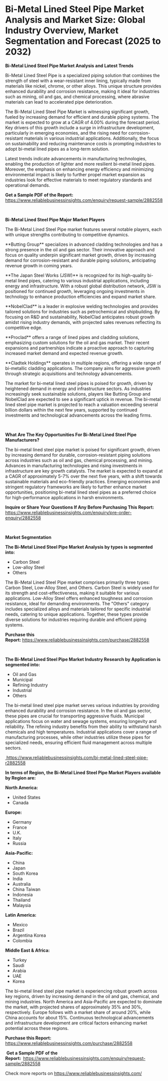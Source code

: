 <p><h1>Bi-Metal Lined Steel Pipe Market Analysis and Market Size: Global Industry Overview, Market Segmentation and Forecast (2025 to 2032)</h1></p><p><strong>Bi-Metal Lined Steel Pipe Market Analysis and Latest Trends</strong></p>
<p><p>Bi-Metal Lined Steel Pipe is a specialized piping solution that combines the strength of steel with a wear-resistant inner lining, typically made from materials like nickel, chrome, or other alloys. This unique structure provides enhanced durability and corrosion resistance, making it ideal for industries such as mining, oil and gas, and chemical processing, where abrasive materials can lead to accelerated pipe deterioration.</p><p>The Bi-Metal Lined Steel Pipe Market is witnessing significant growth, fueled by increasing demand for efficient and durable piping systems. The market is expected to grow at a CAGR of 4.00% during the forecast period. Key drivers of this growth include a surge in infrastructure development, particularly in emerging economies, and the rising need for corrosion-resistant materials in various industrial applications. Additionally, the focus on sustainability and reducing maintenance costs is prompting industries to adopt bi-metal lined pipes as a long-term solution.</p><p>Latest trends indicate advancements in manufacturing technologies, enabling the production of lighter and more resilient bi-metal lined pipes. Moreover, the emphasis on enhancing energy efficiency and minimizing environmental impact is likely to further propel market expansion as industries look for effective materials to meet regulatory standards and operational demands.</p></p>
<p><strong>Get a Sample PDF of the Report:&nbsp;</strong> <a href="https://www.reliablebusinessinsights.com/enquiry/request-sample/2882558?utm_campaign=3360&utm_medium=2&utm_source=Github&utm_content=ia&utm_term=13032025&utm_id=bi-metal-lined-steel-pipe">https://www.reliablebusinessinsights.com/enquiry/request-sample/2882558</a></p>
<p>&nbsp;</p>
<p><strong>Bi-Metal Lined Steel Pipe Major Market Players</strong></p>
<p><p>The Bi-Metal Lined Steel Pipe market features several notable players, each with unique strengths contributing to competitive dynamics. </p><p>**Butting Group** specializes in advanced cladding technologies and has a strong presence in the oil and gas sector. Their innovative approach and focus on quality underpin significant market growth, driven by increasing demand for corrosion-resistant and durable piping solutions, anticipating revenue growth in coming years.</p><p>**The Japan Steel Works (JSW)** is recognized for its high-quality bi-metal lined pipes, catering to various industrial applications, including energy and infrastructure. With a robust global distribution network, JSW is positioned for continued growth, leveraging ongoing investments in technology to enhance production efficiencies and expand market share.</p><p>**NobelClad** is a leader in explosive welding technologies and provides tailored solutions for industries such as petrochemical and shipbuilding. By focusing on R&D and sustainability, NobelClad anticipates robust growth amidst rising industry demands, with projected sales revenues reflecting its competitive edge.</p><p>**Proclad** offers a range of lined pipes and cladding solutions, emphasizing custom solutions for the oil and gas market. Their recent expansions and partnerships indicate a proactive approach to capturing increased market demand and expected revenue growth.</p><p>**Cladtek Holdings** operates in multiple regions, offering a wide range of bi-metallic cladding applications. The company aims for aggressive growth through strategic acquisitions and technology advancements.</p><p>The market for bi-metal lined steel pipes is poised for growth, driven by heightened demand in energy and infrastructure sectors. As industries increasingly seek sustainable solutions, players like Butting Group and NobelClad are expected to see a significant uptick in revenue. The bi-metal lined steel pipe market is projected to reach a valuation exceeding several billion dollars within the next few years, supported by continued investments and technological advancements across the leading firms.</p></p>
<p>&nbsp;</p>
<p><strong>What Are The Key Opportunities For Bi-Metal Lined Steel Pipe Manufacturers?</strong></p>
<p><p>The bi-metal lined steel pipe market is poised for significant growth, driven by increasing demand for durable, corrosion-resistant piping solutions across industries such as oil and gas, chemical processing, and mining. Advances in manufacturing technologies and rising investments in infrastructure are key growth catalysts. The market is expected to expand at a CAGR of approximately 5-7% over the next five years, with a shift towards sustainable materials and eco-friendly practices. Emerging economies and stringent regulatory frameworks are likely to further enhance market opportunities, positioning bi-metal lined steel pipes as a preferred choice for high-performance applications in harsh environments.</p></p>
<p><strong>Inquire or Share Your Questions If Any Before Purchasing This Report:</strong> <a href="https://www.reliablebusinessinsights.com/enquiry/pre-order-enquiry/2882558?utm_campaign=3360&utm_medium=2&utm_source=Github&utm_content=ia&utm_term=13032025&utm_id=bi-metal-lined-steel-pipe">https://www.reliablebusinessinsights.com/enquiry/pre-order-enquiry/2882558</a></p>
<p>&nbsp;</p>
<p><strong>Market Segmentation</strong></p>
<p><strong>The Bi-Metal Lined Steel Pipe Market Analysis by types is segmented into:</strong></p>
<p><ul><li>Carbon Steel</li><li>Low-alloy Steel</li><li>Others</li></ul></p>
<p><p>The Bi-Metal Lined Steel Pipe market comprises primarily three types: Carbon Steel, Low-Alloy Steel, and Others. Carbon Steel is widely used for its strength and cost-effectiveness, making it suitable for various applications. Low-Alloy Steel offers enhanced toughness and corrosion resistance, ideal for demanding environments. The "Others" category includes specialized alloys and materials tailored for specific industrial needs, catering to unique applications. Together, these types provide diverse solutions for industries requiring durable and efficient piping systems.</p></p>
<p><strong>Purchase this Report:&nbsp;</strong><a href="https://www.reliablebusinessinsights.com/purchase/2882558?utm_campaign=3360&utm_medium=2&utm_source=Github&utm_content=ia&utm_term=13032025&utm_id=bi-metal-lined-steel-pipe">https://www.reliablebusinessinsights.com/purchase/2882558</a></p>
<p>&nbsp;</p>
<p><strong>The Bi-Metal Lined Steel Pipe Market Industry Research by Application is segmented into:</strong></p>
<p><ul><li>Oil and Gas</li><li>Municipal</li><li>Refining Industry</li><li>Industrial</li><li>Others</li></ul></p>
<p><p>The bi-metal lined steel pipe market serves various industries by providing enhanced durability and corrosion resistance. In the oil and gas sector, these pipes are crucial for transporting aggressive fluids. Municipal applications focus on water and sewage systems, ensuring longevity and reliability. The refining industry benefits from their ability to withstand harsh chemicals and high temperatures. Industrial applications cover a range of manufacturing processes, while other industries utilize these pipes for specialized needs, ensuring efficient fluid management across multiple sectors.</p></p>
<p><a href="https://www.reliablebusinessinsights.com/bi-metal-lined-steel-pipe-r2882558?utm_campaign=3360&utm_medium=2&utm_source=Github&utm_content=ia&utm_term=13032025&utm_id=bi-metal-lined-steel-pipe">&nbsp;https://www.reliablebusinessinsights.com/bi-metal-lined-steel-pipe-r2882558</a></p>
<p><strong>In terms of Region, the Bi-Metal Lined Steel Pipe Market Players available by Region are:</strong></p>
<p>
    <p> <strong> North America: </strong>
        <ul>
            <li>United States</li>
            <li>Canada</li>
        </ul>
        </p> 
    <p> <strong> Europe: </strong>
        <ul>
            <li>Germany</li>
            <li>France</li>
            <li>U.K.</li>
            <li>Italy</li>
            <li>Russia</li>
        </ul>
        </p> 
    <p> <strong> Asia-Pacific: </strong>
        <ul>
            <li>China</li>
            <li>Japan</li>
            <li>South Korea</li>
            <li>India</li>
            <li>Australia</li>
            <li>China Taiwan</li>
            <li>Indonesia</li>
            <li>Thailand</li>
            <li>Malaysia</li>
        </ul>
        </p> 
    <p> <strong> Latin America: </strong>
        <ul>
            <li>Mexico</li>
            <li>Brazil</li>
            <li>Argentina Korea</li>
            <li>Colombia</li>
        </ul>
        </p> 
    <p> <strong> Middle East & Africa: </strong>
        <ul>
            <li>Turkey</li>
            <li>Saudi</li>
            <li>Arabia</li>
            <li>UAE</li>
            <li>Korea</li>
        </ul>
    </p>
    </p>
<p><p>The bi-metal lined steel pipe market is experiencing robust growth across key regions, driven by increasing demand in the oil and gas, chemical, and mining industries. North America and Asia-Pacific are expected to dominate the market, with projected shares of approximately 35% and 30%, respectively. Europe follows with a market share of around 20%, while China accounts for about 15%. Continuous technological advancements and infrastructure development are critical factors enhancing market potential across these regions.</p></p>
<p><strong>Purchase this Report: </strong><a href="https://www.reliablebusinessinsights.com/purchase/2882558?utm_campaign=3360&utm_medium=2&utm_source=Github&utm_content=ia&utm_term=13032025&utm_id=bi-metal-lined-steel-pipe">https://www.reliablebusinessinsights.com/purchase/2882558</a></p>
<p>&nbsp;<strong>Get a Sample PDF of the Report:&nbsp;&nbsp;</strong><a href="https://www.reliablebusinessinsights.com/enquiry/request-sample/2882558?utm_campaign=3360&utm_medium=2&utm_source=Github&utm_content=ia&utm_term=13032025&utm_id=bi-metal-lined-steel-pipe">https://www.reliablebusinessinsights.com/enquiry/request-sample/2882558</a></p>
<p><strong></strong></p>
<p>Check more reports on <a href="https://www.reliablebusinessinsights.com/?utm_campaign=3360&utm_medium=2&utm_source=Github&utm_content=ia&utm_term=13032025&utm_id=bi-metal-lined-steel-pipe">https://www.reliablebusinessinsights.com/</a></p>